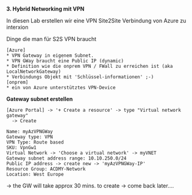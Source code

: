 **3. Hybrid Networking mit VPN**

In diesen Lab erstellen wir eine VPN Site2Site Verbindung von Azure zu interxion

Dinge die man für S2S VPN braucht
```
[Azure]
* VPN Gateway in eigenem Subnet.
* VPN GWay braucht eine Public IP (dynamic)
* Definition wie die onprem VPN / FWall zu erreichen ist (aka LocalNetworkGateway)
* Verbindungs Objekt mit 'Schlüssel-informationen' ;-)
[onprem]
* ein von Azure unterstütztes VPN-Device

```
**Gateway subnet erstellen**
```
[Azure Portal] -> '+ Create a resource' -> type "Virtual network gateway"
  -> Create

Name: myAzVPNGWay
Gateway type: VPN
VPN Type: Route based
SKU: VpnGw1
Virtual Network -> 'Choose a virtual network' -> myVNET
Gateway subnet address range: 10.10.250.0/24
Public IP address -> create new -> 'myAzVPNGWay-IP'
Resource Group: ACDMY-Network
Location: West Europe

```
-> the GW will take approx 30 mins. to create -> come back later....
